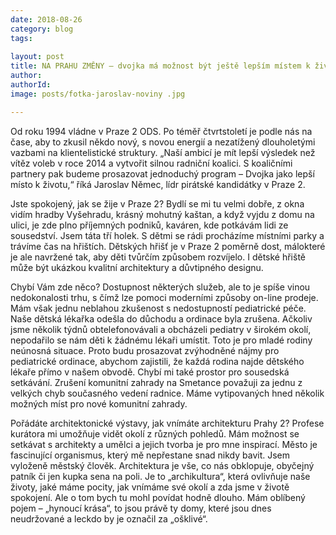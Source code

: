 ```yaml
---
date: 2018-08-26
category: blog
tags:
  
layout: post
title: NA PRAHU ZMĚNY – dvojka má možnost být ještě lepším místem k životu
author: 
authorId: 
image: posts/fotka-jaroslav-noviny .jpg

---
```


Od roku 1994 vládne v Praze 2 ODS. Po téměř čtvrtstoletí je podle nás na čase, aby to zkusil někdo nový, s novou energií a nezatížený dlouholetými vazbami na klientelistické struktury. „Naší ambicí je mít lepší výsledek než vítěz voleb v roce 2014 a vytvořit silnou radniční koalici. S koaličními partnery pak budeme prosazovat jednoduchý program – Dvojka jako lepší místo k životu,“ říká Jaroslav Němec, lídr pirátské kandidátky v Praze 2.

Jste spokojený, jak se žije v Praze 2? Bydlí se mi tu velmi dobře, z okna vidím hradby Vyšehradu, krásný mohutný kaštan, a když vyjdu z domu na ulici, je zde plno příjemných podniků, kaváren, kde potkávám lidi ze sousedství. Jsem táta tří holek. S dětmi se rádi procházíme místními parky a trávíme čas na hřištích. Dětských hřišť je v Praze 2 poměrně dost, málokteré je ale navržené tak, aby děti tvůrčím způsobem rozvíjelo. I dětské hřiště může být ukázkou kvalitní architektury a důvtipného designu.

Chybí Vám zde něco? Dostupnost některých služeb, ale to je spíše vinou nedokonalosti trhu, s čímž lze pomoci moderními způsoby on-line prodeje. Mám však jednu neblahou zkušenost s nedostupností pediatrické péče. Naše dětská lékařka odešla do důchodu a ordinace byla zrušena. Ačkoliv jsme několik týdnů obtelefonovávali a obcházeli pediatry v širokém okolí, nepodařilo se nám děti k žádnému lékaři umístit. Toto je pro mladé rodiny neúnosná situace. Proto budu prosazovat zvýhodněné nájmy pro pediatrické ordinace, abychom zajistili, že každá rodina najde dětského lékaře přímo v našem obvodě. Chybí mi také prostor pro sousedská setkávání. Zrušení komunitní zahrady na Smetance považuji za jednu z velkých chyb současného vedení radnice. Máme vytipovaných hned několik možných míst pro nové komunitní zahrady. 

Pořádáte architektonické výstavy, jak vnímáte architekturu Prahy 2? Profese kurátora mi umožňuje vidět okolí z různých pohledů. Mám možnost se setkávat s architekty a umělci a jejich tvorba je pro mne inspirací. Město je fascinující organismus, který mě nepřestane snad nikdy bavit. Jsem vyloženě městský člověk. Architektura je vše, co nás obklopuje, obyčejný patník či jen kupka sena na poli. Je to „archikultura“, která ovlivňuje naše životy, jaké máme pocity, jak vnímáme své okolí a zda jsme v životě spokojení. Ale o tom bych tu mohl povídat hodně dlouho. Mám oblíbený pojem – „hynoucí krása“, to jsou právě ty domy, které jsou dnes neudržované a leckdo by je označil za „ošklivé“.
